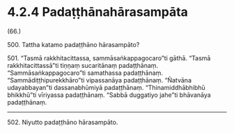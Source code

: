 # 4.2.4 Padaṭṭhānahārasampāta

(66.)

500\. Tattha katamo padaṭṭhāno hārasampāto?

501\. “Tasmā rakkhitacittassa, sammāsaṅkappagocaro”ti gāthā. “Tasmā rakkhitacittassā”ti tiṇṇaṃ sucaritānaṃ padaṭṭhānaṃ. “Sammāsaṅkappagocaro”ti samathassa padaṭṭhānaṃ. “Sammādiṭṭhipurekkhāro”ti vipassanāya padaṭṭhānaṃ. “Ñatvāna udayabbayan”ti dassanabhūmiyā padaṭṭhānaṃ. “Thinamiddhābhibhū bhikkhū”ti vīriyassa padaṭṭhānaṃ. “Sabbā duggatiyo jahe”ti bhāvanāya padaṭṭhānaṃ.

---

502\. Niyutto padaṭṭhāno hārasampāto.
